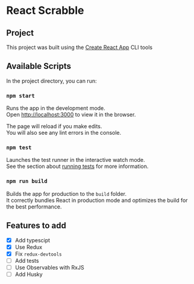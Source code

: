 # React Scrabble

## Project

This project was built using the [Create React App](https://github.com/facebook/create-react-app) CLI tools




## Available Scripts

In the project directory, you can run:

### `npm start`

Runs the app in the development mode.<br>
Open [http://localhost:3000](http://localhost:3000) to view it in the browser.

The page will reload if you make edits.<br>
You will also see any lint errors in the console.

### `npm test`

Launches the test runner in the interactive watch mode.<br>
See the section about [running tests](#running-tests) for more information.

### `npm run build`

Builds the app for production to the `build` folder.<br>
It correctly bundles React in production mode and optimizes the build for the best performance.


## Features to add

* [X] Add typescipt
* [X] Use Redux
* [X] Fix `redux-devtools`
* [ ] Add tests
* [ ] Use Observables with RxJS
* [ ] Add Husky
